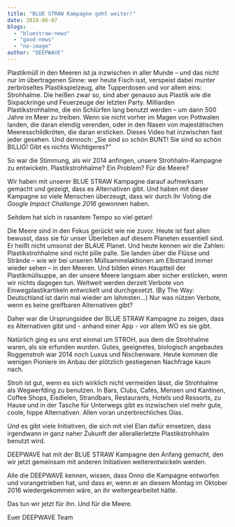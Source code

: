 ```yaml
---
title: "BLUE STRAW Kampagne geht weiter!"
date: 2018-06-07
blogs: 
  - "bluestraw-news"
  - "good-news"
  - "no-image"
author: "DEEPWAVE"
---
```


Plastikmüll in den Meeren ist ja inzwischen in aller Munde – und das nicht nur im übertragenen Sinne: wer heute Fisch isst, verspeist dabei munter zerbröseltes Plastikspielzeug, alte Tupperdosen und vor allem eins: Strohhalme. Die heißen zwar so, sind aber genauso aus Plastik wie die Sixpackringe und Feuerzeuge der letzten Party. Milliarden Plastikstrohhalme, die ein Schlürfen lang benutzt werden – um dann 500 Jahre im Meer zu treiben. Wenn sie nicht vorher im Magen von Pottwalen landen, die daran elendig verenden, oder in den Nasen von majestätischen Meeresschildkröten, die daran ersticken. Dieses Video hat inzwischen fast jeder gesehen. Und dennoch: „Sie sind so schön BUNT! Sie sind so schön BILLIG! Gibt es nichts Wichtigeres?“

So war die Stimmung, als wir 2014 anfingen, unsere Strohhalm-Kampagne zu entwickeln. Plastikstrohhalme? Ein Problem? Für die Meere?

Wir haben mit unserer BLUE STRAW Kampagne darauf aufmerksam gemacht und gezeigt, dass es Alternativen gibt. Und haben mit dieser Kampagne so viele Menschen überzeugt, dass wir durch ihr Voting die _Google Impact Challenge 2016_ gewonnen haben.

Seitdem hat sich in rasantem Tempo so viel getan!

Die Meere sind in den Fokus gerückt wie nie zuvor. Heute ist fast allen bewusst, dass sie für unser Überleben auf diesem Planeten essentiell sind. Er heißt nicht umsonst der BLAUE Planet. Und heute kennen wir die Zahlen: Plastikstrohhalme sind nicht pille palle. Sie landen über die Flüsse und Strände – wie wir bei unseren Müllsammelaktionen am Elbstrand immer wieder sehen – in den Meeren. Und bilden einen Hauptteil der Plastikmüllsuppe, an der unsere Meere langsam aber sicher ersticken, wenn wir nichts dagegen tun. Weltweit werden derzeit Verbote von Einwegplastikartikeln entwickelt und durchgesetzt. (By The Way: Deutschland ist darin mal wieder am lahmsten…) Nur was nützen Verbote, wenn es keine greifbaren Alternativen gibt?

Daher war die Ursprungsidee der BLUE STRAW Kampagne zu zeigen, dass es Alternativen gibt und - anhand einer App - vor allem WO es sie gibt.

Natürlich ging es uns erst einmal um STROH, aus dem die Strohhalme waren, als sie erfunden wurden. Gutes, geeignetes, biologisch angebautes Roggenstroh war 2014 noch Luxus und Nischenware. Heute kommen die wenigen Pioniere im Anbau der plötzlich gestiegenen Nachfrage kaum nach.

Stroh ist gut, wenn es sich wirklich nicht vermeiden lässt, die Strohhalme als Wegwerfding zu benutzen. In Bars, Clubs, Cafés, Mensen und Kantinen, Coffee Shops, Eisdielen, Strandbars, Restaurants, Hotels und Ressorts, zu Hause und in der Tasche für Unterwegs gibt es inzwischen viel mehr gute, coole, hippe Alternativen. Allen voran unzerbrechliches Glas.

Und es gibt viele Initiativen, die sich mit viel Elan dafür einsetzen, dass irgendwann in ganz naher Zukunft der allerallerletzte Plastikstrohhalm benutzt wird.

DEEPWAVE hat mit der BLUE STRAW Kampagne den Anfang gemacht, den wir jetzt gemeinsam mit anderen Initiativen weiterentwickeln werden.

Alle die DEEPWAVE kennen, wissen, dass Onno die Kampagne entworfen und vorangetrieben hat, und dass er, wenn er an diesem Montag im Oktober 2016 wiedergekommen wäre, an ihr weitergearbeitet hätte.

Das tun wir jetzt für ihn. Und für die Meere.

Euer DEEPWAVE Team
